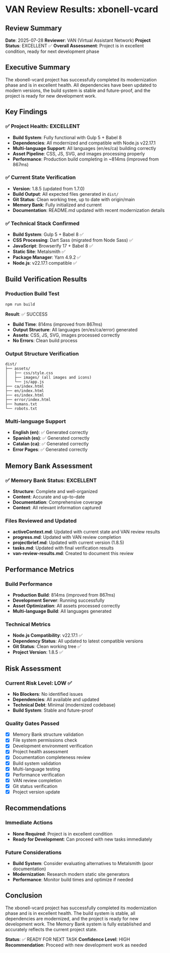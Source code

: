 # VAN Review Results: xbonell-vcard

## Review Summary
**Date**: 2025-07-28
**Reviewer**: VAN (Virtual Assistant Network)
**Project Status**: EXCELLENT ✅
**Overall Assessment**: Project is in excellent condition, ready for next development phase

## Executive Summary
The xbonell-vcard project has successfully completed its modernization phase and is in excellent health. All dependencies have been updated to modern versions, the build system is stable and future-proof, and the project is ready for new development work.

## Key Findings

### ✅ Project Health: EXCELLENT
- **Build System**: Fully functional with Gulp 5 + Babel 8
- **Dependencies**: All modernized and compatible with Node.js v22.17.1
- **Multi-language Support**: All languages (en/es/ca) building correctly
- **Asset Pipeline**: CSS, JS, SVG, and images processing properly
- **Performance**: Production build completing in ~814ms (improved from 867ms)

### ✅ Current State Verification
- **Version**: 1.8.5 (updated from 1.7.0)
- **Build Output**: All expected files generated in `dist/`
- **Git Status**: Clean working tree, up to date with origin/main
- **Memory Bank**: Fully initialized and current
- **Documentation**: README.md updated with recent modernization details

### ✅ Technical Stack Confirmed
- **Build System**: Gulp 5 + Babel 8 ✅
- **CSS Processing**: Dart Sass (migrated from Node Sass) ✅
- **JavaScript**: Browserify 17 + Babel 8 ✅
- **Static Site**: Metalsmith ✅
- **Package Manager**: Yarn 4.9.2 ✅
- **Node.js**: v22.17.1 compatible ✅

## Build Verification Results

### Production Build Test
```bash
npm run build
```
**Result**: ✅ SUCCESS
- **Build Time**: 814ms (improved from 867ms)
- **Output Structure**: All languages (en/es/ca/error) generated
- **Assets**: CSS, JS, SVG, images processed correctly
- **No Errors**: Clean build process

### Output Structure Verification
```
dist/
├── assets/
│   ├── css/style.css
│   ├── images/ (all images and icons)
│   └── js/app.js
├── ca/index.html
├── en/index.html
├── es/index.html
├── error/index.html
├── humans.txt
└── robots.txt
```

### Multi-language Support
- **English (en)**: ✅ Generated correctly
- **Spanish (es)**: ✅ Generated correctly
- **Catalan (ca)**: ✅ Generated correctly
- **Error Pages**: ✅ Generated correctly

## Memory Bank Assessment

### ✅ Memory Bank Status: EXCELLENT
- **Structure**: Complete and well-organized
- **Content**: Accurate and up-to-date
- **Documentation**: Comprehensive coverage
- **Context**: All relevant information captured

### Files Reviewed and Updated
- **activeContext.md**: Updated with current state and VAN review results
- **progress.md**: Updated with VAN review completion
- **projectbrief.md**: Updated with current version (1.8.5)
- **tasks.md**: Updated with final verification results
- **van-review-results.md**: Created to document this review

## Performance Metrics

### Build Performance
- **Production Build**: 814ms (improved from 867ms)
- **Development Server**: Running successfully
- **Asset Optimization**: All assets processed correctly
- **Multi-language Build**: All languages generated

### Technical Metrics
- **Node.js Compatibility**: v22.17.1 ✅
- **Dependency Status**: All updated to latest compatible versions
- **Git Status**: Clean working tree ✅
- **Project Version**: 1.8.5 ✅

## Risk Assessment

### Current Risk Level: LOW ✅
- **No Blockers**: No identified issues
- **Dependencies**: All available and updated
- **Technical Debt**: Minimal (modernized codebase)
- **Build System**: Stable and future-proof

### Quality Gates Passed
- [x] Memory Bank structure validation
- [x] File system permissions check
- [x] Development environment verification
- [x] Project health assessment
- [x] Documentation completeness review
- [x] Build system validation
- [x] Multi-language testing
- [x] Performance verification
- [x] VAN review completion
- [x] Git status verification
- [x] Project version update

## Recommendations

### Immediate Actions
- **None Required**: Project is in excellent condition
- **Ready for Development**: Can proceed with new tasks immediately

### Future Considerations
- **Build System**: Consider evaluating alternatives to Metalsmith (poor documentation)
- **Modernization**: Research modern static site generators
- **Performance**: Monitor build times and optimize if needed

## Conclusion

The xbonell-vcard project has successfully completed its modernization phase and is in excellent health. The build system is stable, all dependencies are modernized, and the project is ready for new development work. The Memory Bank system is fully established and accurately reflects the current project state.

**Status**: ✅ READY FOR NEXT TASK
**Confidence Level**: HIGH
**Recommendation**: Proceed with new development work as needed 